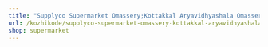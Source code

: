 ```yaml
---
title: "Supplyco Supermarket Omassery;Kottakkal Aryavidhyashala Omassery;Post Office Omassery;Krishi Bhavan Omassery;Shopping mall"
url: /kozhikode/supplyco-supermarket-omassery-kottakkal-aryavidhyashala-omassery-post-office-omassery-krishi-bhavan-omassery-shopping-mall/
shop: supermarket
---
```

